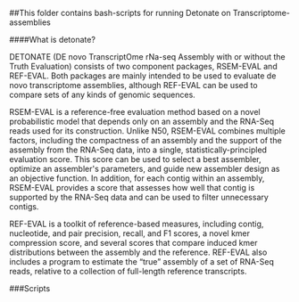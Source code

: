 ##This folder contains bash-scripts for running Detonate on Transcriptome-assemblies

####What is detonate?

DETONATE (DE novo TranscriptOme rNa-seq Assembly with or without the Truth Evaluation) consists of two component packages, RSEM-EVAL and REF-EVAL. Both packages are mainly intended to be used to evaluate de novo transcriptome assemblies, although REF-EVAL can be used to compare sets of any kinds of genomic sequences.  

RSEM-EVAL is a reference-free evaluation method based on a novel probabilistic model that depends only on an assembly and the RNA-Seq reads used for its construction. Unlike N50, RSEM-EVAL combines multiple factors, including the compactness of an assembly and the support of the assembly from the RNA-Seq data, into a single, statistically-principled evaluation score. This score can be used to select a best assembler, optimize an assembler's parameters, and guide new assembler design as an objective function. In addition, for each contig within an assembly, RSEM-EVAL provides a score that assesses how well that contig is supported by the RNA-Seq data and can be used to filter unnecessary contigs.  

REF-EVAL is a toolkit of reference-based measures, including contig, nucleotide, and pair precision, recall, and F1 scores, a novel kmer compression score, and several scores that compare induced kmer distributions between the assembly and the reference. REF-EVAL also includes a program to estimate the “true” assembly of a set of RNA-Seq reads, relative to a collection of full-length reference transcripts.  

###Scripts


